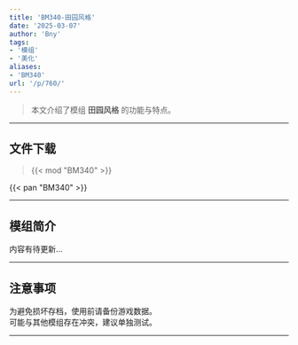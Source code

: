 ```yaml
---
title: 'BM340-田园风格'
date: '2025-03-07'
author: 'Bny'
tags:
- '模组'
- '美化'
aliases:
- 'BM340'
url: '/p/760/'
---
```


> 本文介绍了模组 **田园风格** 的功能与特点。

---

## 文件下载  

> {{< mod "BM340" >}}  

{{< pan "BM340" >}}  

---

## 模组简介

>  
内容有待更新...  

---

## 注意事项

>  
为避免损坏存档，使用前请备份游戏数据。  
可能与其他模组存在冲突，建议单独测试。  

---

